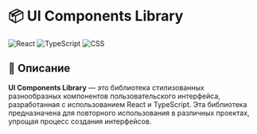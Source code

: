 # 📦 UI Components Library

![React](https://img.shields.io/badge/React-^17.0.2-blue)
![TypeScript](https://img.shields.io/badge/TypeScript-^4.0.0-blue)
![CSS](https://img.shields.io/badge/CSS-Reset%20CSS-green)

## 📖 Описание

**UI Components Library** — это библиотека стилизованных разнообразных компонентов пользовательского интерфейса, разработанная с использованием React и TypeScript. Эта библиотека предназначена для повторного использования в различных проектах, упрощая процесс создания интерфейсов.
